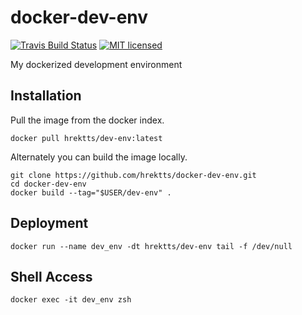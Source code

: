 # docker-dev-env

[![Travis Build Status](https://travis-ci.org/hrektts/docker-dev-env.svg?branch=master)](https://travis-ci.org/hrektts/docker-dev-env)
[![MIT licensed](https://img.shields.io/badge/license-MIT-blue.svg)](./LICENSE)

My dockerized development environment

## Installation

Pull the image from the docker index.

```
docker pull hrektts/dev-env:latest
```

Alternately you can build the image locally.

```
git clone https://github.com/hrektts/docker-dev-env.git
cd docker-dev-env
docker build --tag="$USER/dev-env" .
```

Deployment
----------
```
docker run --name dev_env -dt hrektts/dev-env tail -f /dev/null
```

Shell Access
------------
```
docker exec -it dev_env zsh
```
